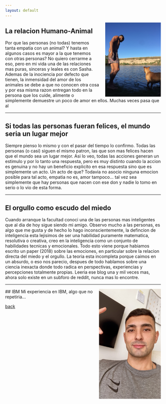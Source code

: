 ```yaml
---
layout: default
---
```


<!-- Imagen alineada a la derecha con tamaño específico -->
<img src="assets/images/yo-sashita.jpg" alt="Enanita Picture" width="180" align="right" style="margin-left: 20px;">

## La relacion Humano-Animal
Por que las personas (no todas) tenemos tanta empatia con un animal? Y hasta en algunos casos es mayor a la que tenemos con otras personas? No quiero cerrarme a eso, pero en mi vida una de las relaciones mas puras, sinceras y leales es con Sasha. Ademas de la inociencia por defecto que tienen, la inmensidad del amor de los animales se debe a que no conocen otra cosa y por esa misma razon entregan todo en la persona que los cuide, alimente o simplemente demuestre un poco de amor en ellos. Muchas veces pasa que al 




***



## Si todas las personas fueran felices, el mundo seria un lugar mejor
Siempre pienso lo mismo y con el pasar del tiempo lo confirmo. Todas las personas (o casi) siguen el mismo patron, las que son mas felices hacen que el mundo sea un lugar mejor.
Asi lo veo, todas las acciones generan un estimulo y por lo tanto una respuesta, pero es muy distinto cuando la accion es genuina y no hay un beneficio explicito en esa respuesta sino que es simplemente un acto. Un acto de que? Todavia no asocio ninguna emocion posible para tal acto, empatia no es, amor tampoco... tal vez sea simplemente que hay personas que nacen con ese don y nadie lo tomo en serio o lo vio de esta forma.

***


## El orgullo como escudo del miedo
Cuando arranque la facultad conoci una de las personas mas inteligentes que al dia de hoy sigue siendo mi amigo. Observo mucho a las personas, es algo que me gusta y de hecho lo hago inconscientemente, la defincion de inteligencia esta lejisimos de ser una habilidad puramente matematica, resolutiva o creativa, creo en la inteligencia como un conjunto de habilidades tecnicas y emocionales. Todo esto viene porque habiamos escrito un paper (2018) sobre las emociones, en particular sobre la relacion directa del miedo y el orgullo. La teoria esta incompleta porque caimos en un absurdo, o eso nos parecio, despues de todo hablamos sobre una ciencia inexacta donde todo radica en perspectivas, experiencias y percepciones totalmente propias. Leeria ese blog una y mil veces mas, ahora solo existe en un subforo de reddit, nunca mas lo encontre.

***

<!-- Imagen alineada a la derecha con tamaño específico -->
<img src="assets/images/yo-oficina.jpg" alt="IBM Picture" width="200" align="right" style="margin-left: 20px;">
## IBM
Mi experiencia en IBM, algo que no repetiria...

[back](./)
